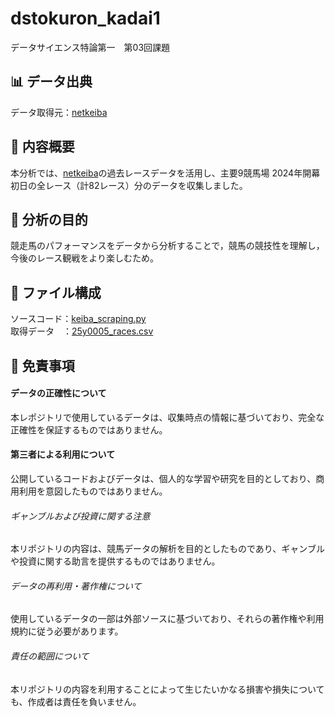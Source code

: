 # dstokuron_kadai1
データサイエンス特論第一　第03回課題  
## 📊 データ出典  

データ取得元：[netkeiba](https://www.netkeiba.com/)   

## 📌 内容概要  

本分析では、[netkeiba](https://www.netkeiba.com/)の過去レースデータを活用し、主要9競馬場 2024年開幕初日の全レース（計82レース）分のデータを収集しました。  

## 🎯 分析の目的  

競走馬のパフォーマンスをデータから分析することで，競馬の競技性を理解し，今後のレース観戦をより楽しむため。  

## 📂 ファイル構成  

ソースコード：[keiba_scraping.py](https://github.com/Takumi-Fukuzawa/dstokuron_kadai1/blob/main/keiba_scraping.py/)  
取得データ　：[25y0005_races.csv](https://github.com/Takumi-Fukuzawa/dstokuron_kadai1/blob/main/25y0005_races.csv)  

## 📢 免責事項  

#### データの正確性について  
本レポジトリで使用しているデータは、収集時点の情報に基づいており、完全な正確性を保証するものではありません。  

#### 第三者による利用について  
公開しているコードおよびデータは、個人的な学習や研究を目的としており、商用利用を意図したものではありません。  

###### ギャンブルおよび投資に関する注意  
本リポジトリの内容は、競馬データの解析を目的としたものであり、ギャンブルや投資に関する助言を提供するものではありません。  

###### データの再利用・著作権について  
使用しているデータの一部は外部ソースに基づいており、それらの著作権や利用規約に従う必要があります。  

###### 責任の範囲について  
本リポジトリの内容を利用することによって生じたいかなる損害や損失についても、作成者は責任を負いません。  
